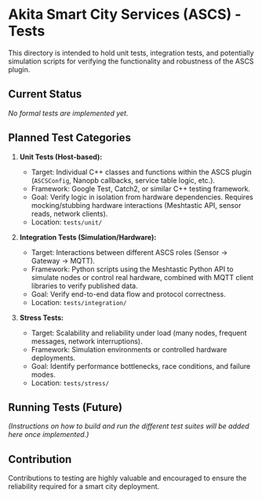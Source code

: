 # Akita Smart City Services (ASCS) - Tests

This directory is intended to hold unit tests, integration tests, and potentially simulation scripts for verifying the functionality and robustness of the ASCS plugin.

## Current Status

*No formal tests are implemented yet.*

## Planned Test Categories

1.  **Unit Tests (Host-based):**
    * Target: Individual C++ classes and functions within the ASCS plugin (`ASCSConfig`, Nanopb callbacks, service table logic, etc.).
    * Framework: Google Test, Catch2, or similar C++ testing framework.
    * Goal: Verify logic in isolation from hardware dependencies. Requires mocking/stubbing hardware interactions (Meshtastic API, sensor reads, network clients).
    * Location: `tests/unit/`

2.  **Integration Tests (Simulation/Hardware):**
    * Target: Interactions between different ASCS roles (Sensor -> Gateway -> MQTT).
    * Framework: Python scripts using the Meshtastic Python API to simulate nodes or control real hardware, combined with MQTT client libraries to verify published data.
    * Goal: Verify end-to-end data flow and protocol correctness.
    * Location: `tests/integration/`

3.  **Stress Tests:**
    * Target: Scalability and reliability under load (many nodes, frequent messages, network interruptions).
    * Framework: Simulation environments or controlled hardware deployments.
    * Goal: Identify performance bottlenecks, race conditions, and failure modes.
    * Location: `tests/stress/`

## Running Tests (Future)

*(Instructions on how to build and run the different test suites will be added here once implemented.)*

## Contribution

Contributions to testing are highly valuable and encouraged to ensure the reliability required for a smart city deployment.
